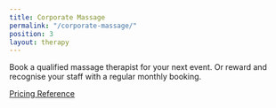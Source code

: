 ```yaml
---
title: Corporate Massage
permalink: "/corporate-massage/"
position: 3
layout: therapy
---
```


Book a qualified massage therapist for your next event. Or reward and recognise your staff with a regular monthly booking.

<a href="/pricing-reference/">Pricing Reference</a>

<div class='container bg-light my-4 p-4'>
<healcode-widget data-type="appointments" data-widget-partner="object" data-widget-id="1f3643548a4" data-widget-version="0"></healcode-widget>
</div>
